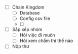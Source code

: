 - [ ] Chain Kingdom
	- [ ] Database
	- [ ] Config csv file
	- [ ] 
- [ ] Sắp xếp nhóm
	- [ ] Hỏi việc đi muôn
	- [ ] Hỏi xem chấm thi thế nào
- [ ] Nộp thư
